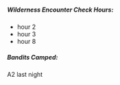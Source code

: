 ##### Wilderness Encounter Check Hours: 
 - hour 2
 - hour 3
 - hour 8

##### Bandits Camped:
A2 last night
